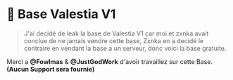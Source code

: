 # 🔎 Base Valestia V1

> J'ai decidé de leak la base de Valestia V1 car moi et zxnka avait conclue de ne jamais vendre cette base, Zxnka en a decidé le contraire en vendant la base a un serveur, donc voici la base gratuite. 

Merci a **@Fowlmas** & **@JustGodWork** d'avoir travaillez sur cette Base. **(Aucun Support sera fournie)**

